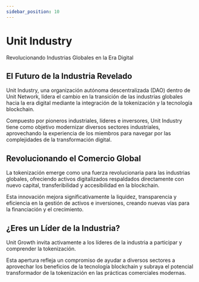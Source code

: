 ```yaml
---
sidebar_position: 10
---
```


# Unit Industry

Revolucionando Industrias Globales en la Era Digital

## El Futuro de la Industria Revelado

Unit Industry, una organización autónoma descentralizada (DAO) dentro de Unit Network, lidera el cambio en la transición de las industrias globales hacia la era digital mediante la integración de la tokenización y la tecnología blockchain.

Compuesto por pioneros industriales, líderes e inversores, Unit Industry tiene como objetivo modernizar diversos sectores industriales, aprovechando la experiencia de los miembros para navegar por las complejidades de la transformación digital.

## Revolucionando el Comercio Global

La tokenización emerge como una fuerza revolucionaria para las industrias globales, ofreciendo activos digitalizados respaldados directamente con nuevo capital, transferibilidad y accesibilidad en la blockchain.

Esta innovación mejora significativamente la liquidez, transparencia y eficiencia en la gestión de activos e inversiones, creando nuevas vías para la financiación y el crecimiento.

## ¿Eres un Líder de la Industria?

Unit Growth invita activamente a los líderes de la industria a participar y comprender la tokenización.

Esta apertura refleja un compromiso de ayudar a diversos sectores a aprovechar los beneficios de la tecnología blockchain y subraya el potencial transformador de la tokenización en las prácticas comerciales modernas.
